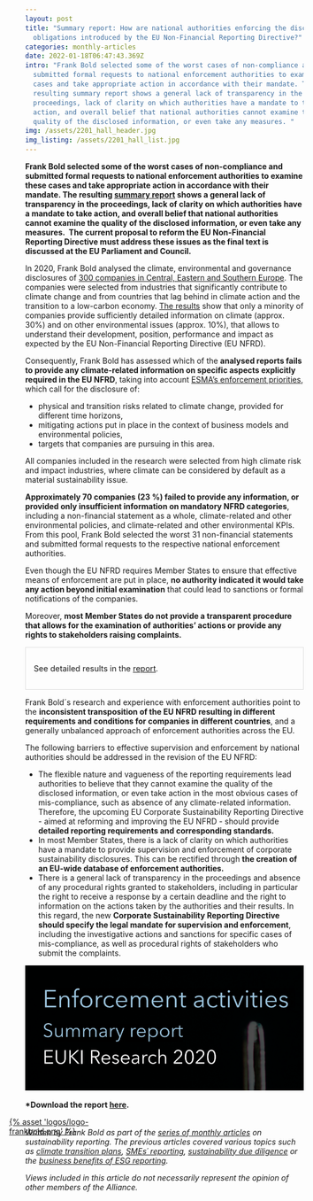 ```yaml
---
layout: post
title: "Summary report: How are national authorities enforcing the disclosure
  obligations introduced by the EU Non-Financial Reporting Directive?"
categories: monthly-articles
date: 2022-01-18T06:47:43.369Z
intro: "Frank Bold selected some of the worst cases of non-compliance and
  submitted formal requests to national enforcement authorities to examine these
  cases and take appropriate action in accordance with their mandate. The
  resulting summary report shows a general lack of transparency in the
  proceedings, lack of clarity on which authorities have a mandate to take
  action, and overall belief that national authorities cannot examine the
  quality of the disclosed information, or even take any measures. "
img: /assets/2201_hall_header.jpg
img_listing: /assets/2201_hall_list.jpg
---
```

**Frank Bold selected some of the worst cases of non-compliance and submitted formal requests to national enforcement authorities to examine these cases and take appropriate action in accordance with their mandate. The resulting [summary report](https://en.frankbold.org/sites/default/files/publikace/enforcement_activities_corporate_sustainability_reporting_summary_research_s.pdf) shows a general lack of transparency in the proceedings, lack of clarity on which authorities have a mandate to take action, and overall belief that national authorities cannot examine the quality of the disclosed information, or even take any measures.  The current proposal to reform the EU Non-Financial Reporting Directive must address these issues as the final text is discussed at the EU Parliament and Council.**

In 2020, Frank Bold analysed the climate, environmental and governance disclosures of [300 companies in Central, Eastern and Southern Europe](https://www.allianceforcorporatetransparency.org/news/press-release.html). The companies were selected from industries that significantly contribute to climate change and from countries that lag behind in climate action and the transition to a low-carbon economy. [The results](https://allianceforcorporatetransparency.org/database/2020.html) show that only a minority of companies provide sufficiently detailed information on climate (approx. 30%) and on other environmental issues (approx. 10%), that allows to understand their development, position, performance and impact as expected by the EU Non-Financial Reporting Directive (EU NFRD). 

Consequently, Frank Bold has assessed which of the **analysed reports fails to provide any climate-related information on specific aspects explicitly required in the EU NFRD**, taking into account [ESMA’s enforcement priorities](https://www.esma.europa.eu/sites/default/files/library/esma32-63-1041_public_statement_on_the_european_common_enforcement_priorities_2020.pdf), which call for the disclosure of: 

* physical and transition risks related to climate change, provided for different time horizons, 
* mitigating actions put in place in the context of business models and environmental policies, 
* targets that companies are pursuing in this area. 

All companies included in the research were selected from high climate risk and impact industries, where climate can be considered by default as a material sustainability issue.

**Approximately 70 companies (23 %) failed to provide any information, or provided only insufficient information on mandatory NFRD categories**, including a non-financial statement as a whole, climate-related and other environmental policies, and climate-related and other environmental KPIs. From this pool, Frank Bold selected the worst 31 non-financial statements and submitted formal requests to the respective national enforcement authorities. 

Even though the EU NFRD requires Member States to ensure that effective means of enforcement are put in place, **no authority indicated it would take any action beyond initial examination** that could lead to sanctions or formal notifications of the companies.

Moreover, **most Member States do not provide a transparent procedure that allows for the examination of authorities’ actions or provide any rights to stakeholders raising complaints.** 

<div style="border: 1px solid #DFDFDF; padding: 1em; font-size: .9rem;">

<p>See detailed results in the <a href="https://en.frankbold.org/sites/default/files/publikace/enforcement_activities_corporate_sustainability_reporting_summary_research_s.pdf">report</a>.</p>

</div>

Frank Bold´s research and experience with enforcement authorities point to the **inconsistent transposition of the EU NFRD resulting in different requirements and conditions for companies in different countries**, and a generally unbalanced approach of enforcement authorities across the EU.

The following barriers to effective supervision and enforcement by national authorities should be addressed in the revision of the EU NFRD:

* The flexible nature and vagueness of the reporting requirements lead authorities to believe that they cannot examine the quality of the disclosed information, or even take action in the most obvious cases of mis-compliance, such as absence of any climate-related information. Therefore, the upcoming EU Corporate Sustainability Reporting Directive - aimed at reforming and improving the EU NFRD - should provide **detailed reporting requirements and corresponding standards.**
* In most Member States, there is a lack of clarity on which authorities have a mandate to provide supervision and enforcement of corporate sustainability disclosures. This can be rectified through **the creation of an EU-wide database of enforcement authorities.**
* There is a general lack of transparency in the proceedings and absence of any procedural rights granted to stakeholders, including in particular the right to receive a response by a certain deadline and the right to information on the actions taken by the authorities and their results. In this regard, the new **Corporate Sustainability Reporting Directive should specify the legal mandate for supervision and enforcement**, including the investigative actions and sanctions for specific cases of mis-compliance, as well as procedural rights of stakeholders who submit the complaints.

![Enforcement summary report](/assets/2201_enforcement_summary_1.png "Enforcement summary report")

**\*Download the report [here](https://en.frankbold.org/sites/default/files/publikace/enforcement_activities_corporate_sustainability_reporting_summary_research_s.pdf).**

<a href="https://en.frankbold.org/" style="
max-width: 200px;
display: block;
margin-left: -29px;
margin-bottom: -29px;">{% asset 'logos/logo-frankbold.png' %}</a>

*Written by Frank Bold as part of the [series of monthly articles](https://www.allianceforcorporatetransparency.org/news/categories/#monthly-articles) on sustainability reporting. The previous articles covered various topics such as [climate transition plans](https://www.allianceforcorporatetransparency.org/news/climate-transition-plans-how-eu-standards-can-help-companies-to-focus-on-the-right-data.html), [SMEs´ reporting](https://www.allianceforcorporatetransparency.org/news/smes-and-the-future-of-european-sustainability-reporting-rules-small-businesses-deserve-to-get-clarity-to-address-the-sustainability-challenge.html), [sustainability due diligence](https://www.allianceforcorporatetransparency.org/news/sustainability-due-diligence-what-it-means-for-companies-and-how-eu-sustainability-standards-can-help.html) or the [business benefits of ESG reporting](https://www.allianceforcorporatetransparency.org/news/the-business-case-is-won-how-the-benefits-of-mandatory-sustainability-reporting-by-business-really-do-outweigh-the-costs-part-one.html).*

*Views included in this article do not necessarily represent the opinion of other members of the Alliance.*